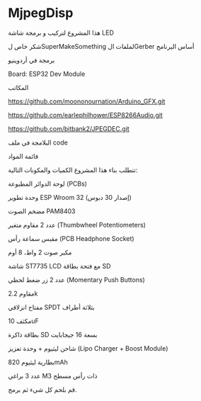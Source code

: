 # MjpegDisp
هذا المشروع لتركيب و برمجة شاشة LED 

شكر خاص لSuperMakeSomething لملفات الGerber أساس اليرنامج

برمجة في أردوينيو 

Board: ESP32 Dev Module 

المكاتب 


https://github.com/moononournation/Arduino_GFX.git

https://github.com/earlephilhower/ESP8266Audio.git

https://github.com/bitbank2/JPEGDEC.git 

البلامجة في ملف code


قائمة المواد

تتطلب بناء هذا المشروع الكميات والمكونات التالية:


لوحة الدوائر المطبوعة (PCBs)

وحدة تطوير ESP Wroom 32 (إصدار 30 دبوس)

مضخم الصوت PAM8403

عدد 2 مقاوم متغير (Thumbwheel Potentiometers)

مقبس سماعة رأس (PCB Headphone Socket)

مكبر صوت 2 واط، 8 أوم

شاشة ST7735 LCD مع فتحة بطاقة SD

عدد 2 زر ضغط لحظي (Momentary Push Buttons)

مقاوم 2.2k

مفتاح انزلاقي SPDT بثلاثة أطراف

مكثف 10uF

بطاقة ذاكرة SD بسعة 16 جيجابايت

شاحن ليثيوم + وحدة تعزيز (Lipo Charger + Boost Module)

بطارية ليثيوم 820mAh

عدد 3 براغي M3 ذات رأس مسطح

قم بلحم كل شيء ثم برمج.






